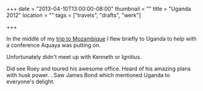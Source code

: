 +++
date = "2013-04-10T13:00:00-08:00"
thumbnail = ""
title = "Uganda 2012"
location = ""
tags = ["travels", "drafts", "werk"]

+++

In the middle of my [trip to Mozambique](/mozambique)
I flew briefly to Uganda to help with a conference Aquaya was putting on.

Unfortunately didn't meet up with Kenneth or Ignitius.

Did see Roey and toured his awesome office.
Heard of his amazing plans with husk power.
..Saw James Bond which mentioned Uganda to everyone's delight.

